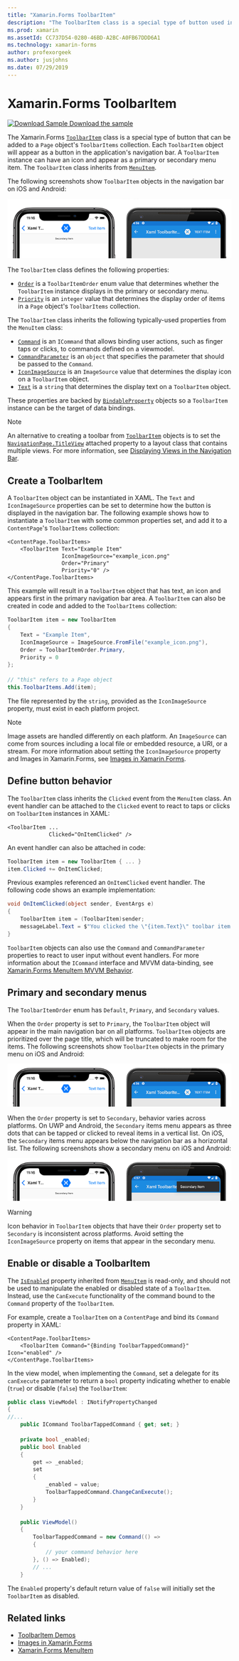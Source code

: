 ```yaml
---
title: "Xamarin.Forms ToolbarItem"
description: "The ToolbarItem class is a special type of button used in an application's navigation bar."
ms.prod: xamarin
ms.assetId: CC737D54-0280-46BD-A2BC-A0FB67DDD6A1
ms.technology: xamarin-forms
author: profexorgeek
ms.author: jusjohns
ms.date: 07/29/2019
---
```


# Xamarin.Forms ToolbarItem

[![Download Sample](~/media/shared/download.png) Download the sample](https://docs.microsoft.com/samples/xamarin/xamarin-forms-samples/userinterface-toolbaritem/)

The Xamarin.Forms [`ToolbarItem`](xref:Xamarin.Forms.ToolbarItem) class is a special type of button that can be added to a `Page` object's `ToolbarItems` collection. Each `ToolbarItem` object will appear as a button in the application's navigation bar. A `ToolbarItem` instance can have an icon and appear as a primary or secondary menu item. The `ToolbarItem` class inherits from [`MenuItem`](xref:Xamarin.Forms.MenuItem).

The following screenshots show `ToolbarItem` objects in the navigation bar on iOS and Android:

!["ToolbarItem demo screenshot on Android and iOS"](toolbaritem-images/toolbaritem-device-screenshot.png "ToolbarItem demo screenshot on Android and iOS")

The `ToolbarItem` class defines the following properties:

* [`Order`](xref:Xamarin.Forms.ToolbarItem.Order) is a `ToolbarItemOrder` enum value that determines whether the `ToolbarItem` instance displays in the primary or secondary menu.
* [`Priority`](xref:Xamarin.Forms.ToolbarItem.Priority) is an `integer` value that determines the display order of items in a `Page` object's `ToolbarItems` collection.

The `ToolbarItem` class inherits the following typically-used properties from the `MenuItem` class:

* [`Command`](xref:Xamarin.Forms.MenuItem.Command) is an `ICommand` that allows binding user actions, such as finger taps or clicks, to commands defined on a viewmodel.
* [`CommandParameter`](xref:Xamarin.Forms.MenuItem.CommandParameter) is an `object` that specifies the parameter that should be passed to the `Command`.
* [`IconImageSource`](xref:Xamarin.Forms.MenuItem.IconImageSource) is an `ImageSource` value that determines the display icon on a `ToolbarItem` object.
* [`Text`](xref:Xamarin.Forms.MenuItem.Text) is a `string` that determines the display text on a `ToolbarItem` object.

These properties are backed by [`BindableProperty`](xref:Xamarin.Forms.BindableProperty) objects so a `ToolbarItem` instance can be the target of data bindings.

> [!NOTE]
> An alternative to creating a toolbar from [`ToolbarItem`](xref:Xamarin.Forms.ToolbarItem) objects is to set the [`NavigationPage.TitleView`](xref:Xamarin.Forms.NavigationPage.TitleViewProperty) attached property to a layout class that contains multiple views. For more information, see [Displaying Views in the Navigation Bar](~/xamarin-forms/app-fundamentals/navigation/hierarchical.md#displaying-views-in-the-navigation-bar).

## Create a ToolbarItem

A `ToolbarItem` object can be instantiated in XAML. The `Text` and `IconImageSource` properties can be set to determine how the button is displayed in the navigation bar. The following example shows how to instantiate a `ToolbarItem` with some common properties set, and add it to a `ContentPage`'s `ToolbarItems` collection:

```xaml
<ContentPage.ToolbarItems>
    <ToolbarItem Text="Example Item"
                 IconImageSource="example_icon.png"
                 Order="Primary"
                 Priority="0" />
</ContentPage.ToolbarItems>
```

This example will result in a `ToolbarItem` object that has text, an icon and appears first in the primary navigation bar area. A `ToolbarItem` can also be created in code and added to the `ToolbarItems` collection:

```csharp
ToolbarItem item = new ToolbarItem
{
    Text = "Example Item",
    IconImageSource = ImageSource.FromFile("example_icon.png"),
    Order = ToolbarItemOrder.Primary,
    Priority = 0
};

// "this" refers to a Page object
this.ToolbarItems.Add(item);
```

The file represented by the `string`, provided as the `IconImageSource` property, must exist in each platform project.

> [!NOTE]
> Image assets are handled differently on each platform. An `ImageSource` can come from sources including a local file or embedded resource, a URI, or a stream. For more information about setting the `IconImageSource` property and Images in Xamarin.Forms, see [Images in Xamarin.Forms](~/xamarin-forms/user-interface/images.md).

## Define button behavior

The `ToolbarItem` class inherits the `Clicked` event from the `MenuItem` class. An event handler can be attached to the `Clicked` event to react to taps or clicks on `ToolbarItem` instances in XAML:

```xaml
<ToolbarItem ...
             Clicked="OnItemClicked" />
```

An event handler can also be attached in code:

```csharp
ToolbarItem item = new ToolbarItem { ... }
item.Clicked += OnItemClicked;
```

Previous examples referenced an `OnItemClicked` event handler. The following code shows an example implementation:

```csharp
void OnItemClicked(object sender, EventArgs e)
{
    ToolbarItem item = (ToolbarItem)sender;
    messageLabel.Text = $"You clicked the \"{item.Text}\" toolbar item.";
}
```

`ToolbarItem` objects can also use the `Command` and `CommandParameter` properties to react to user input without event handlers. For more information about the `ICommand` interface and MVVM data-binding, see [Xamarin.Forms MenuItem MVVM Behavior](~/xamarin-forms/user-interface/menuitem.md#define-menuitem-behavior-with-mvvm).

## Primary and secondary menus

The `ToolbarItemOrder` enum has `Default`, `Primary`, and `Secondary` values.

When the `Order` property is set to `Primary`, the `ToolbarItem` object will appear in the main navigation bar on all platforms. `ToolbarItem` objects are prioritized over the page title, which will be truncated to make room for the items. The following screenshots show `ToolbarItem` objects in the primary menu on iOS and Android:

!["ToolbarItem primary menu screenshot Android and iOS"](toolbaritem-images/toolbaritem-primary-menu.png "ToolbarItem primary menu screenshot on Android and iOS")

When the `Order` property is set to `Secondary`, behavior varies across platforms. On UWP and Android, the `Secondary` items menu appears as three dots that can be tapped or clicked to reveal items in a vertical list. On iOS, the `Secondary` items menu appears below the navigation bar as a horizontal list. The following screenshots show a secondary menu on iOS and Android:

!["ToolbarItem secondary menu screenshot Android and iOS"](toolbaritem-images/toolbaritem-secondary-menu.png "ToolbarItem secondary menu screenshot on Android and iOS")

> [!WARNING]
> Icon behavior in `ToolbarItem` objects that have their `Order` property set to `Secondary` is inconsistent across platforms. Avoid setting the `IconImageSource` property on items that appear in the secondary menu.

## Enable or disable a ToolbarItem

The [`IsEnabled`](xref:Xamarin.Forms.MenuItem.IsEnabled) property inherited from [`MenuItem`](xref:Xamarin.Forms.MenuItem) is read-only, and should not be used to manipulate the enabled or disabled state of a `ToolbarItem`. Instead, use the `CanExecute` functionality of the command bound to the `Command` property of the `ToolbarItem`.

For example, create a `ToolbarItem` on a `ContentPage` and bind its `Command` property in XAML:

```xaml
<ContentPage.ToolbarItems>
    <ToolbarItem Command="{Binding ToolbarTappedCommand}" Icon="enabled" />
</ContentPage.ToolbarItems>
```

In the view model, when implementing the `Command`, set a delegate for its `canExecute` parameter to return a `bool` property indicating whether to enable (`true`) or disable (`false`) the `ToolbarItem`:

```csharp
public class ViewModel : INotifyPropertyChanged
{
//...
    public ICommand ToolbarTappedCommand { get; set; }
    
    private bool _enabled;
    public bool Enabled
    {
        get => _enabled;
        set
        {
            _enabled = value;
            ToolbarTappedCommand.ChangeCanExecute();
        }
    }
    
    public ViewModel()
    {
        ToolbarTappedCommand = new Command(() =>
        {
            // your command behavior here
        }, () => Enabled);
        // ...
    }
```

The `Enabled` property's default return value of `false` will initially set the `ToolbarItem` as disabled.

## Related links

* [ToolbarItem Demos](https://docs.microsoft.com/samples/xamarin/xamarin-forms-samples/userinterface-toolbaritem/)
* [Images in Xamarin.Forms](~/xamarin-forms/user-interface/images.md)
* [Xamarin.Forms MenuItem](~/xamarin-forms/user-interface/menuitem.md)

